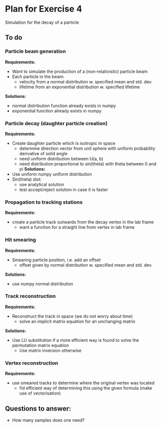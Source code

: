 # Plan for Exercise 4
Simulation for the decay of a particle

## To do
### Particle beam generation
**Requirements:**
* Want to simulate the production of a (non-relativistic) particle beam
* Each particle in the beam:
    * velocity from a normal distribution w. specified mean and std. dev.
    * lifetime from an exponential distribution w. specified lifetime

**Solutions:**
* normal distribution function already exists in numpy
* exponential function already exists in numpy

### Particle decay (daughter particle creation)
**Requirements:**
* Create daughter particle which is isotropic in space
    * determine direction vector from unit sphere with uniform probability derivative of solid angle
    * need uniform distribution between U(a, b)
    * need distribution proportional to sin(theta) with theta between 0 and pi
**Solutions:**
* Use uniform numpy uniform distribution
* Sin(theta) dist:
    * use analytical solution
    * test accept/reject solution in case it is faster
### Propagation to tracking stations
**Requirements:**
* create a particle track outwards from the decay vertex in the lab frame
    * want a function for a straight line from vertex in lab frame

### Hit smearing
**Requirements:**
* Smearing particle position, i.e. add an offset
    * offset given by normal distribution w. specified mean and std. dev.

**Solutions:**
* use numpy normal distribution
### Track reconstruction
**Requirements:**
* Reconstruct the track in space (we do not worry about time)
    * solve an implicit matrix equation for an unchanging matrix

**Solutions:**
* Use LU substitution if a more efficient way is found to solve the permutation matrix equation
    * Use matrix inversion otherwise
### Vertex reconstruction
**Requirements:**
* use smeared tracks to determine where the original vertex was located
    * fid efficient way of determining this using the given formula (make use of vectorisation)


## Questions to answer:
* How many samples does one need?